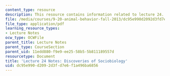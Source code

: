 ```yaml
---
content_type: resource
description: This resource contains information related to lecture 24.
file: /media/courses/9-20-animal-behavior-fall-2013/dc95e990d2092d3fd7e6f1a496ba6856_MIT9_20F13_Lec24.pdf
file_type: application/pdf
learning_resource_types:
- Lecture Notes
ocw_type: OCWFile
parent_title: Lecture Notes
parent_type: CourseSection
parent_uid: 11edd880-f9e9-ee25-58b5-5b811189557d
resourcetype: Document
title: 'Lecture 24 Notes: Discoveries of Sociobiology'
uid: dc95e990-d209-2d3f-d7e6-f1a496ba6856
---
```

